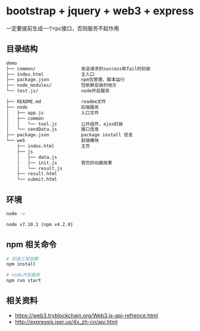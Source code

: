 
# bootstrap + jquery + web3 + express 

一定要提前生成一个rpc接口，否则服务不起作用


## 目录结构

``` bash
demo
├── common/                 发送请求的success和fail的封装
├── index.html              主入口
├── package.json            npm包管理，脚本运行
├── node_modules/           包依赖安装的地方
└── test.js/                node开启服务

├── README.md               readme文件
├── node                    后端服务
│   ├── app.js              入口文件
│   ├── common              
│   │   └── tool.js         公共组件，ajax封装
│   └── sendData.js         接口信息
├── package.json            package install 信息
└── web                     前端模块
    ├── index.html          主页
    ├── js
    │   ├── data.js
    │   ├── init.js         首页的动画效果
    │   └── result.js
    ├── result.html
    └── submit.html
```

## 环境
``` bash
node -v

node v7.10.1 (npm v4.2.0)

```

## npm 相关命令 

``` bash
# 安装工程依赖
npm install

# node开启服务
npm run start

```



## 相关资料

* https://web3.tryblockchain.org/Web3.js-api-refrence.html
* http://expressjs.jser.us/4x_zh-cn/api.html
